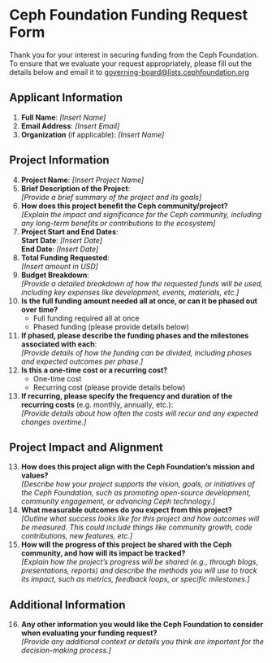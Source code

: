 # Ceph Foundation Funding Request Form

Thank you for your interest in securing funding from the Ceph Foundation. To ensure that we evaluate your request appropriately, please fill out the details below and email it to governing-board@lists.cephfoundation.org

## Applicant Information

1. **Full Name**: *[Insert Name]*
2. **Email Address**: *[Insert Email]*
3. **Organization** (if applicable): *[Insert Name]*

## Project Information

4. **Project Name**: *[Insert Project Name]*
5. **Brief Description of the Project**:  
    *[Provide a brief summary of the project and its goals]*
6. **How does this project benefit the Ceph community/project?**  
    *[Explain the impact and significance for the Ceph community, including any long-term benefits or contributions to the ecosystem]*
7. **Project Start and End Dates**:  
    **Start Date**: *[Insert Date]*  
    **End Date**: *[Insert Date]*  
8. **Total Funding Requested**:  
    *[Insert amount in USD]*
9. **Budget Breakdown**:  
    *[Provide a detailed breakdown of how the requested funds will be used, including key expenses like development, events, materials, etc.]*
10. **Is the full funding amount needed all at once, or can it be phased out over time?**  
    - Full funding required all at once  
    - Phased funding (please provide details below)
11. **If phased, please describe the funding phases and the milestones associated with each**:  
    *[Provide details of how the funding can be divided, including phases and expected outcomes per phase.]*
12. **Is this a one-time cost or a recurring cost?**  
    - One-time cost
    - Recurring cost (please provide details below)
13. **If recurring, please specify the frequency and duration of the recurring costs** (e.g. monthly, annually, etc.):  
   *[Provide details about how often the costs will recur and any expected changes overtime.]*

## Project Impact and Alignment

13. **How does this project align with the Ceph Foundation’s mission and values?**  
   *[Describe how your project supports the vision, goals, or initiatives of the Ceph Foundation, such as promoting open-source development, community engagement, or advancing Ceph technology.]*
14. **What measurable outcomes do you expect from this project?**  
   *[Outline what success looks like for this project and how outcomes will be measured. This could include things like community growth, code contributions, new features, etc.]*
15. **How will the progress of this project be shared with the Ceph community, and how will its impact be tracked?**  
   *[Explain how the project’s progress will be shared (e.g., through blogs, presentations, reports) and describe the methods you will use to track its impact, such as metrics, feedback loops, or specific milestones.]*

## Additional Information

16. **Any other information you would like the Ceph Foundation to consider when evaluating your funding request?**  
   *[Provide any additional context or details you think are important for the decision-making process.]*

